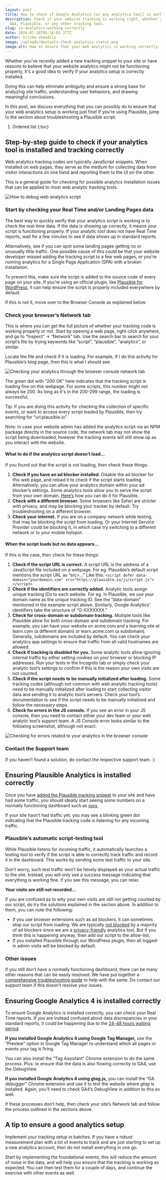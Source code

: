 ```yaml
---
layout: post
title: How to check if Google Analytics (or any analytics tool) is working correctly?
description: Check if your website tracking is working right, whether you use
  GA4, Plausible, or any other tracking tool.
slug: is-analytics-working-correctly
date: 2024-07-18T05:16:03.377Z
author: hricha-shandily
image: /uploads/devtools-check-analytics-status.png
image-alt: How to ensure that your web analytics is working correctly
---
```

Whether you've recently added a new tracking snippet to your site or have reasons to believe that your website analytics might not be functioning properly, it's a good idea to verify if your analytics setup is correctly installed.

Doing this can help eliminate ambiguity and ensure a strong base for analyzing site traffic, understanding user behaviors, and drawing meaningful conclusions.

In this post, we discuss everything that you can possibly do to ensure that your web analytics setup is working just fine! If you’re using Plausible, jump to the section about troubleshooting a Plausible script.

1. Ordered list
{:toc}

## Step-by-step guide to check if your analytics tool is installed and tracking correctly

Web analytics tracking codes are typically JavaScript snippets. When installed on web pages, they serve as the medium for collecting data from visitor interactions on one hand and reporting them to the UI on the other.

This is a general guide for checking for possible analytics installation issues that can be applied to most web analytic tracking tools.

![How to debug web analytics script](https://plausible.io/uploads/framework-web-analytics-script-debug.png)

### Start by checking your Real Time and/or Landing Pages data

The best way to quickly verify that your analytics script is working is to check the real-time data. If the data is showing up correctly, it means your script is functioning properly. If your analytic tool does not have Real Time reports, wait for a few minutes to see if data shows up in standard reports.

Alternatively, see if you can spot some landing pages getting no or unusually little traffic. One possible cause of this could be that your website developer missed adding the tracking script to a few web pages, or you're running analytics for a Single Page Application (SPA) with a broken installation.

To prevent this, make sure the script is added to the source code of every page on your site. If you’re using an official plugin, like [Plausible for WordPress](https://wordpress.org/plugins/plausible-analytics/), it can help ensure the script is properly included everywhere by default.

If this is not it, move over to the Browser Console as explained below.

### Check your browser’s Network tab

This is where you can get the full picture of whether your tracking code is working properly or not. Start by opening a web page, right-click anywhere, and go to “Inspect” -> “Network” tab. Use the search bar to search for your script’s file by trying keywords like “script”, “plausible”, “analytics”, or similar.

Locate the file and check if it is loading. For example, If I do this activity for Plausible’s blog page, then this is what I should see:

![Checking your analytics through the browser console network tab](https://plausible.io/uploads/browser-console-tag-check.png)

The green dot with “200 OK” here indicates that the tracking script is loading fine on this webpage. For some scripts, this number might not always be 200. As long as it's in the 200-299 range, the loading is successful.

Tip: If you are doing this activity for checking the collection of specific events, or want to access every script loaded by Plausible, then try searching for “url:plausible.io”.

Note: In case your website admin has added the analytics script via an NPM package directly in the source code, the network tab may not show the script being downloaded, however the tracking events will still show up as you interact with the website.

#### What to do if the analytics script doesn’t load...

If you found out that the script is not loading, then check these things:

1. **Check if you have an ad blocker installed.** Disable the ad blocker for this web page, and reload it to check if the script starts loading. Alternatively, you can allow your analytics domain within your ad blocker’s settings. Some analytics tools allow you to serve the script from your own domain. [Here’s](https://plausible.io/docs/proxy/introduction#are-you-concerned-about-missing-data) how you can do it for Plausible.
2. **Check with a different browser.** Some browsers like Safari are stricter with privacy, and may be blocking your tracker by default. Try troubleshooting on a different browser.
3. **Check your internet.** If you are on a company network while testing, that may be blocking the script from loading. Or your Internet Service Provider could be blocking it, in which case try switching to a different network or to your mobile hotspot.

#### When the script loads but no data appears...

If this is the case, then check for these things:

1. **Check if the script URL is correct.** A script URL is the address of a JavaScript file included on a webpage. For eg. Plausible’s default script mentions the script URL as “src=...” Like this:
   `<script defer data-domain="yourdomain.com" src="https://plausible.io/js/script.js"></script>`
2. **Check if the identifiers are correctly added.** Analytic tools assign unique tracking IDs to each website. For eg. In Plausible, we use your domain name as the unique tracking ID.
   See the “data-domain” mentioned in the example-script above. Similarly, Google Analytics’ identifiers take the structure of “G-XXXXXXX.”
3. **Check for cross-domain or subdomain tracking.** Multiple tools like Plausible allow for both cross-domain and subdomain tracking. For example, you can have your website on acme.com and a learning site at learn.com (a different domain) or learn.acme.com (a subdomain).
   Generally, subdomains are included by default. You can check your analytics app settings to ensure that traffic from all valid hostnames are allowed.
4. **Check if tracking is disabled for you.** Some analytic tools allow ignoring internal traffic by either setting cookies on your browser or blocking IP addresses. Run your tests in the Incognito tab or simply check your analytic tool’s settings to confirm if this is the reason your own visits are not counted.
5. **Check if the script needs to be manually initialized after loading.** Some tracking codes (although not common with web analytic tracking tools) need to be manually initialized after loading to start collecting visitor data and sending it to analytic tool’s servers. Check your tool’s documentation to see if the script needs to be manually initialized and follow the necessary steps.
6. **Check for errors in the JS console.** If you see an error in your JS console, then you need to contact either your dev team or your web analytic tool’s support team. A JS Console error looks similar to the following screenshot, although not exact. 

![Checking for errors related to your analytics in the browser console](https://plausible.io/uploads/browser-error.png)

### Contact the Support team

If you haven’t found a solution, do contact the respective support team. :)

## Ensuring Plausible Analytics is installed correctly

Once you have [added the Plausible tracking snippet](https://plausible.io/docs/plausible-script) to your site and have had some traffic, you should ideally start seeing some numbers on a normally functioning dashboard such as [ours](https://plausible.io/plausible.io).

If your site hasn’t had traffic yet, you may see a blinking green dot indicating that the Plausible tracking code is listening for any incoming traffic.

### Plausible’s automatic script-testing tool

While Plausible listens for incoming traffic, it automatically launches a testing tool to verify if the script is able to correctly track traffic and record it in the dashboard. This works by sending some test traffic to your site.

Don’t worry, such test traffic won’t be falsely displayed as your actual traffic to the site. Instead, you will only see a success message indicating that everything is working fine. If you see this message, you can relax.

**Your visits are still not recorded…**

If you are confused as to why your own visits are still not getting counted by our script, do try the solutions explained in the section above. In addition to them, you can note the following:

* If you use browser extensions such as ad blockers, it can sometimes stop our script from loading. We are typically [not blocked](https://plausible.io/docs/proxy/introduction) by a majority of ad blockers since we are a [privacy-friendly](https://plausible.io/privacy-focused-web-analytics) analytics tool. But if you think this is happening anyway, then add our script to the allow-list.
* If you installed Plausible through our WordPress plugin, then all logged-in admin visits will be blocked by default.

### Other issues

If you still don’t have a normally functioning dashboard, there can be many other reasons that can be easily resolved. We have put together a [comprehensive troubleshooting guide](https://plausible.io/docs/troubleshoot-integration) to help with the same. Do contact our support team if this doesn’t resolve your issues.

## Ensuring Google Analytics 4 is installed correctly

To ensure Google Analytics is installed correctly, you can check your Real Time reports. If you are instead confused about data discrepancies in your standard reports, it could be happening due to the [24-48 hours waiting period](https://support.google.com/analytics/answer/11198161?hl=en).

**If you installed Google Analytics 4 using Google Tag Manager,** use the “Preview” option in Google Tag Manager to understand which all pages or events your tag is firing.

You can also install the “Tag Assistant” Chrome extension to do the same process. Plus: to ensure that the data is also flowing correctly to GA4, use the DebugView.

**If you installed Google Analytics 4 using gtag.js,** you can install the “GA debugger” Chrome extension and use it to test the website where *gtag* is installed. Again, you’ll need to check GA4’s DebugView in addition to this as well.

If these processes don’t help, then check your site’s Network tab and follow the process outlined in the sections above.

## A tip to ensure a good analytics setup

Implement your tracking setup in batches. If you have a robust measurement plan with a lot of events to track and are just starting to set up a new analytics account, then do not install everything in one go.

Start by implementing the foundational events, this will reduce the amount of noise in the data, and will help you ensure that the tracking is working as expected. You can then test them for a couple of days, and continue the exercise with other events as well.